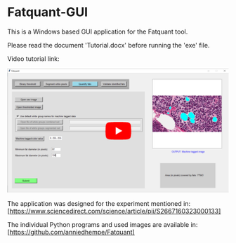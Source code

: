 # Fatquant-GUI
This is a Windows based GUI application for the Fatquant tool. 
<!-- ![alt text](snapshot.png) -->

Please read the document 'Tutorial.docx' before running the 'exe' file.

Video tutorial link:

[![Watch the video](https://github.com/nehalkalita/Fatquant-GUI/blob/main/tool_snapshot.png)]([https://youtu.be/vt5fpE0bzSY](https://www.youtube.com/watch?v=ZsvcVp1jbbI))


The application was designed for the experiment mentioned in:
[https://www.sciencedirect.com/science/article/pii/S2667160323000133]

The individual Python programs and used images are available in:
[https://github.com/anniedhempe/Fatquant]
